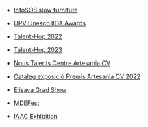 - [InfoSOS slow furniture](https://infosos.es/jorge-munoz-el-concepto-de-muebles-que-pueden-evolucionar-y-son-sostenibles-tiene-un-gran-futuro/)

- [UPV Unesco IIDA Awards](https://www.upv.es/noticias-upv/noticia-14469-premios-unesco-es.html)

- [Talent-Hop 2022](https://www.etsid.upv.es/talent-hop-2022-primera-edicion-de-los-premios-de-diseno-para-productos-de-las-tiendas-ale-hop/)

- [Talent-Hop 2023](https://www.linkedin.com/feed/update/urn:li:activity:7067494288137273344?utm_source=share&utm_medium=member_desktop)

- [Nous Talents Centre Artesania CV](https://www.centroartesaniacv.com/?acceso=publico&menu=noticias&submenu=detalleNoticia&idnoticia=963)

- [Catàleg exposició Premis Artesania CV 2022](https://www.centroartesaniacv.com/galeria/documentos/1672397676_1.PDF)  

- [Elisava Grad Show]()

- [MDEFest]()

- [IAAC Exhibition]()


